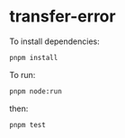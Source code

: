 # transfer-error

To install dependencies:

```bash
pnpm install
```

To run:

```bash
pnpm node:run
```

then:

```bash
pnpm test
```
